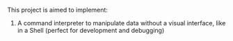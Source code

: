 This project is aimed to implement:
1. A command interpreter to manipulate data without a visual interface, like in a Shell (perfect for development and debugging)
